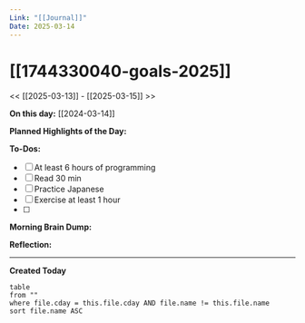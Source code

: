 ```yaml
---
Link: "[[Journal]]"
Date: 2025-03-14
---
```


# [[1744330040-goals-2025]]

<< [[2025-03-13]] - [[2025-03-15]] >>

**On this day:** [[2024-03-14]]

**Planned Highlights of the Day:**

**To-Dos:**

- [ ] At least 6 hours of programming
- [ ] Read 30 min
- [ ] Practice Japanese
- [ ] Exercise at least 1 hour
- [ ]

**Morning Brain Dump:**

**Reflection:**

---

**Created Today**

```dataview
table
from ""
where file.cday = this.file.cday AND file.name != this.file.name
sort file.name ASC
```
